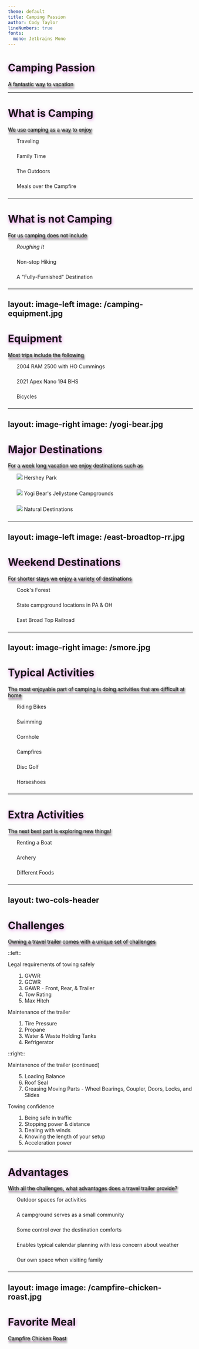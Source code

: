 ```yaml
---
theme: default
title: Camping Passion
author: Cody Taylor
lineNumbers: true
fonts:
  mono: Jetbrains Mono
---
```


# <map-campground></map-campground> Camping Passion

A fantastic way to vacation

---

# What is Camping

We use camping as a way to enjoy

- <majesticons-map-simple-destination></majesticons-map-simple-destination> Traveling
- <material-symbols-family-restroom></material-symbols-family-restroom> Family Time
- <material-symbols-forest></material-symbols-forest> The Outdoors
- <mdi-campfire></mdi-campfire> Meals over the Campfire

<style>
    ul { list-style-type: none; }
    ul li {
        margin-left: 0;
        padding-left: 0;
    }
</style>

---

# What is not Camping

For us camping does not include

- <bi-moon-stars-fill></bi-moon-stars-fill> _Roughing It_
- <material-symbols-hiking></material-symbols-hiking> Non-stop Hiking
- <mingcute-bowknot-line></mingcute-bowknot-line> A "Fully-Furnished" Destination

<style>
    ul { list-style-type: none; }
    ul li {
        margin-left: 0;
        padding-left: 0;
    }
</style>

---
layout: image-left
image: /camping-equipment.jpg
---

# Equipment

Most trips include the following

- <mdi-car-pickup></mdi-car-pickup> 2004 RAM 2500 with HO Cummings
- <mdi-truck-trailer></mdi-truck-trailer> 2021 Apex Nano 194 BHS
- <mdi-bicycle></mdi-bicycle> Bicycles

<style>
    ul { list-style-type: none; }
    ul li {
        margin-left: 0;
        padding-left: 0;
    }
</style>

---
layout: image-right
image: /yogi-bear.jpg
---

# Major Destinations

For a week long vacation we enjoy destinations such as

- <img class="inline-block size-20 mr-2" src="/hersheypark-icon.svg"> Hershey Park
- <img class="inline-block size-20 mr-2" src="/campjellystone-icon.png"> Yogi Bear's Jellystone Campgrounds
- <img class="inline-block size-20 mr-2" src="/ohio-cardinal-icon.svg"> Natural Destinations

<style>
    ul { list-style-type: none; }
    ul li {
        margin-left: 0;
        margin-bottom: 1.5rem;
        padding-left: 0;
    }
</style>

<!--
Natural Destinations include forests, lakes, rivers, etc - Using the icon
from [Ohio Department of Natural Resources](https://ohiodnr.gov/go-and-do/plan-a-visit/find-a-property/pymatuning-state-park).
-->

---
layout: image-left
image: /east-broadtop-rr.jpg
---

# Weekend Destinations

For shorter stays we enjoy a variety of destinations

- Cook's Forest
- State campground locations in PA & OH
- East Broad Top Railroad

---
layout: image-right
image: /smore.jpg
---

# Typical Activities

The most enjoyable part of camping is doing activities that are difficult at home

- <mdi-bicycle></mdi-bicycle> Riding Bikes
- <mdi-swim></mdi-swim> Swimming
- <mdi-corn></mdi-corn> <mdi-circle-box></mdi-circle-box> Cornhole
- <mdi-campfire></mdi-campfire> Campfires
- <tabler-golf></tabler-golf> Disc Golf
- <mdi-horseshoe></mdi-horseshoe> Horseshoes

<style>
    ul { list-style-type: none; }
    ul li {
        margin-left: 0;
        padding-left: 0;
    }
</style>

---

# Extra Activities

The next best part is exploring new things!

- <map-boating></map-boating> Renting a Boat
- <map-archery></map-archery> Archery
- <map-food></map-food> Different Foods

<style>
    ul { list-style-type: none; }
    ul li {
        margin-left: 0;
        padding-left: 0;
    }
</style>

---
layout: two-cols-header
---

# Challenges

Owning a travel trailer comes with a unique set of challenges

::left::

<v-click>
<map-lawyer></map-lawyer> Legal requirements of towing safely

1. GVWR
2. GCWR
3. GAWR - Front, Rear, & Trailer
4. Tow Rating
5. Max Hitch
</v-click>

<v-click>
<mdi-wrench></mdi-wrench> Maintenance of the trailer

1. Tire Pressure
2. Propane
3. Water & Waste Holding Tanks
4. Refrigerator
</v-click>

::right::

<v-click>
<mdi-wrench></mdi-wrench> Maintanence of the trailer (continued)

<ol start="5">
    <li>Loading Balance</li>
    <li>Roof Seal</li>
    <li>Greasing Moving Parts - Wheel Bearings, Coupler, Doors, Locks, and Slides</li>
</ol>
</v-click>

<v-click>
<mdi-check-bold></mdi-check-bold> Towing confidence

1. Being safe in traffic
2. Stopping power & distance
3. Dealing with winds
4. Knowing the length of your setup
5. Acceleration power
</v-click>

<style>
    .two-cols-header {
        grid-template-rows: unset;
    }
    ol {
        margin-left: 1.375rem;
    }
</style>

---

# Advantages

With all the challenges, what advantages does a travel trailer provide?

- <mingcute-maple-leaf-line></mingcute-maple-leaf-line> Outdoor spaces for activities
- <map-playground></map-playground> A campground serves as a small community
- <material-symbols-wifi></material-symbols-wifi> Some control over the destination comforts
- <material-symbols-weather-mix-outline></material-symbols-weather-mix-outline> Enables typical calendar planning with less concern about weather
- <material-symbols-family-home-outline-rounded></material-symbols-family-home-outline-rounded> Our own space when visiting family

<style>
    ul { list-style-type: none; }
    ul li {
        margin-left: 0;
        padding-left: 0;
    }
</style>

---
layout: image
image: /campfire-chicken-roast.jpg
---

# Favorite Meal

Campfire Chicken Roast

<style>
    h1 {
        text-shadow: #de78de 1px 2px 10px;
    }

    h1 + p {
        text-shadow: #000 2px 2px 4px;
        text-decoration: #de78de7f underline solid 1px;
        text-underline-offset: 0.1875rem;
    }
</style>
